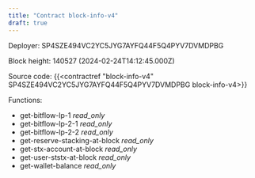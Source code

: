 ```yaml
---
title: "Contract block-info-v4"
draft: true
---
```

Deployer: SP4SZE494VC2YC5JYG7AYFQ44F5Q4PYV7DVMDPBG


 



Block height: 140527 (2024-02-24T14:12:45.000Z)

Source code: {{<contractref "block-info-v4" SP4SZE494VC2YC5JYG7AYFQ44F5Q4PYV7DVMDPBG block-info-v4>}}

Functions:

* get-bitflow-lp-1 _read_only_
* get-bitflow-lp-2-1 _read_only_
* get-bitflow-lp-2-2 _read_only_
* get-reserve-stacking-at-block _read_only_
* get-stx-account-at-block _read_only_
* get-user-ststx-at-block _read_only_
* get-wallet-balance _read_only_
